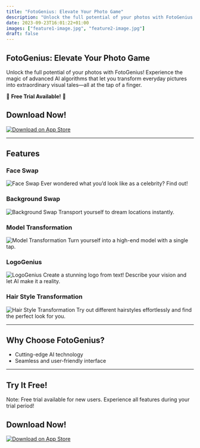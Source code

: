 ```yaml
---
title: "FotoGenius: Elevate Your Photo Game"
description: "Unlock the full potential of your photos with FotoGenius! Free Trial Available!"
date: 2023-09-23T16:01:22+01:00
images: ["feature1-image.jpg", "feature2-image.jpg"]
draft: false
---
```


## FotoGenius: Elevate Your Photo Game

Unlock the full potential of your photos with FotoGenius! Experience the magic of advanced AI algorithms that let you transform everyday pictures into extraordinary visual tales—all at the tap of a finger.

🌟 **Free Trial Available!** 🌟

## Download Now!
[![Download on App Store](/images/appstore-download.png)](https://apps.apple.com/kw/app/fotogenius/id6467118101)

---

## Features

### Face Swap
![Face Swap](/images/fotogenius/face-swap-feature-image.png)
Ever wondered what you’d look like as a celebrity? Find out!

### Background Swap
![Background Swap](/images/fotogenius/background-swap-feature-image.png)
Transport yourself to dream locations instantly.

### Model Transformation
![Model Transformation](/images/fotogenius/model-transformation-feature-image.png)
Turn yourself into a high-end model with a single tap.

### LogoGenius
![LogoGenius](/images/fotogenius/logogenius-feature-image.png)
Create a stunning logo from text! Describe your vision and let AI make it a reality.

### Hair Style Transformation
![Hair Style Transformation](/images/fotogenius/hair-style-feature-image.png)
Try out different hairstyles effortlessly and find the perfect look for you.

---

## Why Choose FotoGenius?

- Cutting-edge AI technology
- Seamless and user-friendly interface

---

## Try It Free!

Note: Free trial available for new users. Experience all features during your trial period!

## Download Now!
[![Download on App Store](/images/appstore-download.png)](https://apps.apple.com/kw/app/fotogenius/id6467118101)
